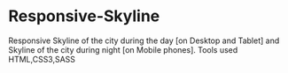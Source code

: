 # Responsive-Skyline
Responsive Skyline of the city during the day [on Desktop and Tablet] and Skyline of the city during night [on Mobile phones]. Tools used HTML,CSS3,SASS



